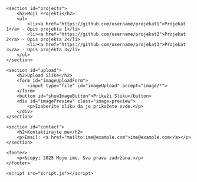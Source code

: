
    

    <section id="projects">
        <h2>Moji Projekti</h2>
        <ul>
            <li><a href="https://github.com/username/projekat1">Projekat 1</a> - Opis projekta 1</li>
            <li><a href="https://github.com/username/projekat2">Projekat 2</a> - Opis projekta 2</li>
            <li><a href="https://github.com/username/projekat3">Projekat 3</a> - Opis projekta 3</li>
        </ul>
    </section>

    <section id="upload">
        <h2>Upload Slike</h2>
        <form id="imageUploadForm">
            <input type="file" id="imageUpload" accept="image/*">
        </form>
        <button id="showImageButton">Prikaži Sliku</button>
        <div id="imagePreview" class="image-preview">
            <p>Izaberite sliku da je prikažete ovde.</p>
        </div>
    </section>

    <section id="contact">
        <h2>Kontaktirajte me</h2>
        <p>Email: <a href="mailto:ime@example.com">ime@example.com</a></p>
    </section>

    <footer>
        <p>&copy; 2025 Moje ime. Sva prava zadržana.</p>
    </footer>

    <script src="script.js"></script>
</body>
</html>
